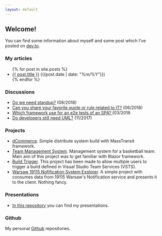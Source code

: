 ```yaml
---
layout: default
---
```


## Welcome!

You can find some information about myself and some post which I've posted on [dev.to](https://dev.to/rafalpienkowski).

### My articles

<ul>
{% for post in site.posts %}
   <li>
      <a href="{{ post.url }}">{{ post.title }}</a> ({{post.date | date: "%m/%Y"}})
   </li>
{% endfor %}
</ul>

### Discussions

- [Do we need standup?](https://dev.to/rafalpienkowski/do-we-need-stand-up-h19) (08/2018)
- [Can you share your favorite quote or rule related to IT?](https://dev.to/rafalpienkowski/can-you-share-your-favorite-quote-or-rule-related-to-it-4e7l) (06/2018)
- [Which framework use for an e2e tests of an SPA? ](https://dev.to/rafalpienkowski/which-framework-use-for-an-e2e-tests-of-an-spa--4bni) (03/2018
- [Do developers still need UML?](https://dev.to/rafalpienkowski/do-developers-still-need-uml-ajh) (11/2017)

### Projects

- [dCommerce](https://github.com/rafalpienkowski/d-commerce). Simple distribute system build with MassTransit framework.
- [Team Management System](https://github.com/rafalpienkowski/team-management-system). Management system for a basketball team. Main aim of this project was to get familiar with Blazor framework.
- [Build Trigger](https://github.com/rafalpienkowski/build-trigger). This project has been made to allow multiple users to trigger a build defined in Visual Studio Team Services (VSTS).
- [Warsaw 19115 Nofification System Explorer](https://github.com/rafalpienkowski/warsaw-19115-notifications). A simple project with consumes data from 19115 Warsaw's Notification service and presents it to the client. Nothing fancy.

### Presentations

- [In this repository](https://github.com/rafalpienkowski/presentations) you can find my presentations.

### Github

My personal [Github](https://github.com/rafalpienkowski) repositories.
